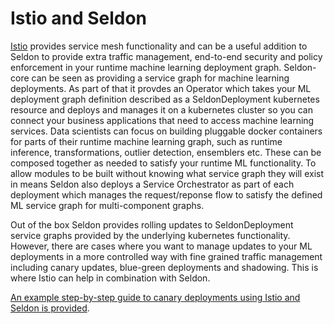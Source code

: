 # Istio and Seldon

[Istio](https://istio.io/) provides service mesh functionality and can be a useful addition to Seldon to provide extra traffic management, end-to-end security and policy enforcement in your runtime machine learning deployment graph. Seldon-core can be seen as  providing a service graph for machine learning deployments. As part of that it provdes an Operator which takes your ML deployment graph definition described as a SeldonDeployment kubernetes resource and deploys and manages it on a kubernetes cluster so you can connect your business applications that need to access machine learning services. Data scientists can focus on building pluggable docker containers for parts of their runtime machine learning graph, such as runtime inference, transformations, outlier detection, ensemblers etc. These can be composed together as needed to satisfy your runtime ML functionality. To allow modules to be built without knowing what service graph they will exist in means Seldon also deploys a Service Orchestrator as part of each deployment which manages the request/reponse flow to satisfy the defined ML service graph for multi-component graphs.

Out of the box Seldon provides rolling updates to SeldonDeployment service graphs provided by the underlying kubernetes functionality. However, there are cases where you want to manage updates to your ML deployments in a more controlled way with fine grained traffic management including canary updates, blue-green deployments and shadowing. This is where Istio can help in combination with Seldon.

[An example step-by-step guide to canary deployments using Istio and Seldon is provided](../examples/istio/canary_update/canary.ipynb).


